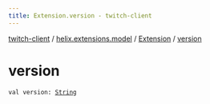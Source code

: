```yaml
---
title: Extension.version - twitch-client
---
```


[twitch-client](../../index.html) / [helix.extensions.model](../index.html) / [Extension](index.html) / [version](./version.html)

# version

`val version: `[`String`](https://kotlinlang.org/api/latest/jvm/stdlib/kotlin/-string/index.html)